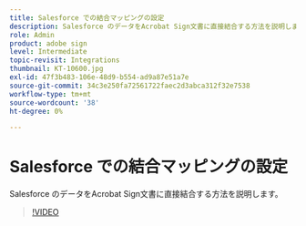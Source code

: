 ```yaml
---
title: Salesforce での結合マッピングの設定
description: Salesforce のデータをAcrobat Sign文書に直接結合する方法を説明します。
role: Admin
product: adobe sign
level: Intermediate
topic-revisit: Integrations
thumbnail: KT-10600.jpg
exl-id: 47f3b483-106e-48d9-b554-ad9a87e51a7e
source-git-commit: 34c3e250fa72561722faec2d3abca312f32e7538
workflow-type: tm+mt
source-wordcount: '38'
ht-degree: 0%

---
```


# Salesforce での結合マッピングの設定

Salesforce のデータをAcrobat Sign文書に直接結合する方法を説明します。

>[!VIDEO](https://video.tv.adobe.com/v/3409412?hidetitle=true)
